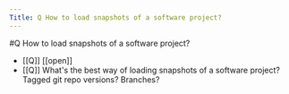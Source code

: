 ---Title: Q How to load snapshots of a software project?---#Q How to load snapshots of a software project?- [[Q]] [[open]]- [[Q]] What's the best way of loading snapshots of a software project? Tagged git repo versions? Branches?